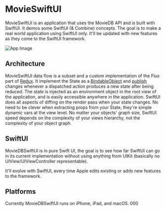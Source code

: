 # MovieSwiftUI

MovieSwiftUI is an application that uses the MovieDB API and is built with SwiftUI. 
It demos some SwiftUI (& Combine) concepts. The goal is to make a real world application using SwiftUI only. It'll be updated with new features as they come to the SwiftUI framework. 

![App Image](images/MovieSwiftUI_promo.png?)

## Architecture

MovieSwiftUI data flow is a subset and a custom implementation of the Flux part of [Redux](https://redux.js.org/). 
It implement the State as a [BindableObject](https://developer.apple.com/documentation/swiftui/bindableobject) and [publish](https://developer.apple.com/documentation/swiftui/binding/3264174-publisher) changes whenever a dispatched action produces a new state after being reduced. 
The state is injected as an environment object in the root view of the application, and is easily accessible anywhere in the application. 
SwiftUI does all aspects of diffing on the render pass when your state changes. No need to be clever when extracting props from your State, they're simple dynamic vars at the view level. No matter your objects' graph size, SwiftUI speed depends on the complexity of your views hierarchy, not the complexity of your object graph.

## SwiftUI

MovieDBSwiftUI is in pure Swift UI, the goal is to see how far SwiftUI can go in its current implementation without using anything from UIKit (basically no UIView/UIViewController representable).

It'll evolve with SwiftUI, every time Apple edits existing or adds new features to the framework.

## Platforms

Currently MovieDBSwiftUI runs on iPhone, iPad, and macOS. 
000
